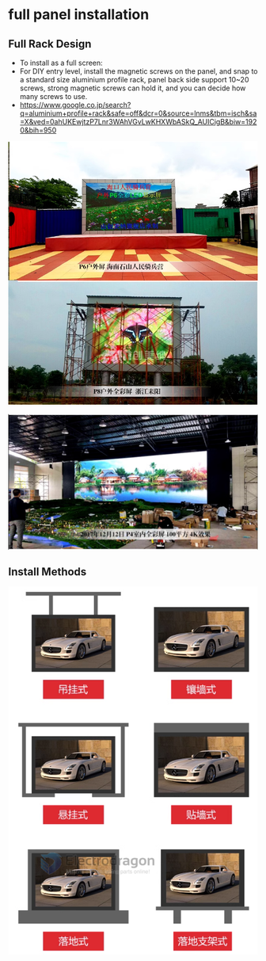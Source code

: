 
# full panel installation 


## Full Rack Design 

- To install as a full screen:
- For DIY entry level, install the magnetic screws on the panel, and snap to a standard size aluminium profile rack, panel back side support 10~20 screws, strong magnetic screws can hold it, and you can decide how many screws to use.
- https://www.google.co.jp/search?q=aluminium+profile+rack&safe=off&dcr=0&source=lnms&tbm=isch&sa=X&ved=0ahUKEwjtzP7Lnr3WAhVGvLwKHXWbASkQ_AUICigB&biw=1920&bih=950

![](52-47-14-03-08-2023.png)

![](16-52-14-03-08-2023.png)

## Install Methods 

![](54-53-14-03-08-2023.png)